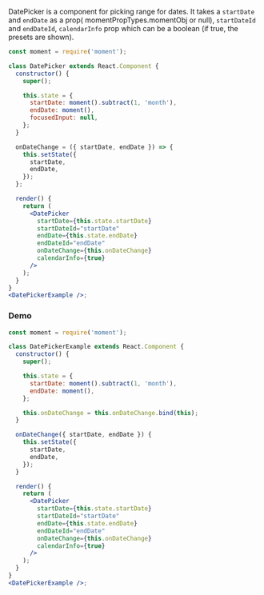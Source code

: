 DatePicker is a component for picking range for dates. It takes a `startDate` and `endDate` as a prop( momentPropTypes.momentObj or null), `startDateId` and `endDateId`, `calendarInfo` prop which can be a boolean (if true, the presets are shown).

```jsx static
const moment = require('moment');

class DatePicker extends React.Component {
  constructor() {
    super();

    this.state = {
      startDate: moment().subtract(1, 'month'),
      endDate: moment(),
      focusedInput: null,
    };
  }

  onDateChange = ({ startDate, endDate }) => {
    this.setState({
      startDate,
      endDate,
    });
  };

  render() {
    return (
      <DatePicker
        startDate={this.state.startDate}
        startDateId="startDate"
        endDate={this.state.endDate}
        endDateId="endDate"
        onDateChange={this.onDateChange}
        calendarInfo={true}
      />
    );
  }
}
<DatePickerExample />;
```

### Demo

```jsx
const moment = require('moment');

class DatePickerExample extends React.Component {
  constructor() {
    super();

    this.state = {
      startDate: moment().subtract(1, 'month'),
      endDate: moment(),
    };

    this.onDateChange = this.onDateChange.bind(this);
  }

  onDateChange({ startDate, endDate }) {
    this.setState({
      startDate,
      endDate,
    });
  }

  render() {
    return (
      <DatePicker
        startDate={this.state.startDate}
        startDateId="startDate"
        endDate={this.state.endDate}
        endDateId="endDate"
        onDateChange={this.onDateChange}
        calendarInfo={true}
      />
    );
  }
}
<DatePickerExample />;
```
